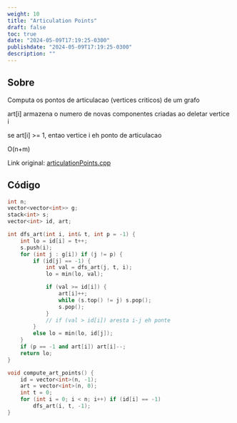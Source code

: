 ```yaml
---
weight: 10
title: "Articulation Points"
draft: false
toc: true
date: "2024-05-09T17:19:25-0300"
publishdate: "2024-05-09T17:19:25-0300"
description: ""
---
```


## Sobre
 Computa os pontos de articulacao (vertices criticos) de um grafo



 art[i] armazena o numero de novas componentes criadas ao deletar vertice i

 se art[i] >= 1, entao vertice i eh ponto de articulacao

 

 O(n+m)



Link original: [articulationPoints.cpp](https://github.com/brunomaletta/Biblioteca/tree/master/Codigo/Grafos/articulationPoints.cpp)

## Código
```cpp
int n;
vector<vector<int>> g;
stack<int> s;
vector<int> id, art;

int dfs_art(int i, int& t, int p = -1) {
	int lo = id[i] = t++;
	s.push(i);
	for (int j : g[i]) if (j != p) {
		if (id[j] == -1) {
			int val = dfs_art(j, t, i);
			lo = min(lo, val);

			if (val >= id[i]) {
				art[i]++;
				while (s.top() != j) s.pop();
				s.pop();
			}
			// if (val > id[i]) aresta i-j eh ponte
		}
		else lo = min(lo, id[j]);
	}
	if (p == -1 and art[i]) art[i]--;
	return lo;
}

void compute_art_points() {
	id = vector<int>(n, -1);
	art = vector<int>(n, 0);
	int t = 0;
	for (int i = 0; i < n; i++) if (id[i] == -1) 
		dfs_art(i, t, -1);
}

```
